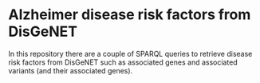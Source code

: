 # Alzheimer disease risk factors from DisGeNET

In this repository there are a couple of SPARQL queries to retrieve disease risk factors from DisGeNET such as associated genes and associated variants (and their associated genes).
